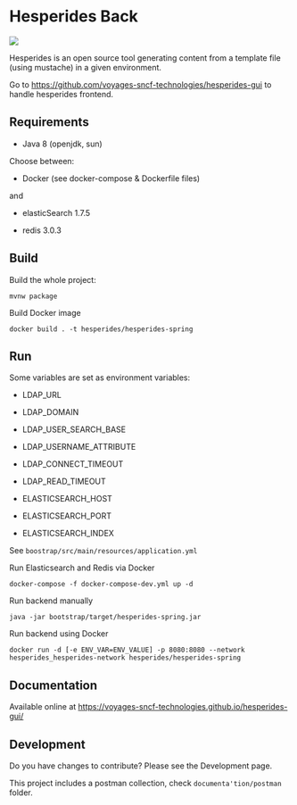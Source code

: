 # Hesperides Back

[![](https://travis-ci.org/voyages-sncf-technologies/hesperides.svg?branch=feature/springboot)](https://travis-ci.org/voyages-sncf-technologies/hesperides)

Hesperides is an open source tool generating content from a template file (using mustache) in a given environment.

Go to https://github.com/voyages-sncf-technologies/hesperides-gui to handle hesperides frontend.

## Requirements

 * Java 8 (openjdk, sun)
 
 Choose between:

 * Docker (see docker-compose & Dockerfile files)

and

 * elasticSearch 1.7.5

 * redis 3.0.3

## Build

Build the whole project:
 
    mvnw package

Build Docker image

    docker build . -t hesperides/hesperides-spring

## Run

Some variables are set as environment variables:
* LDAP_URL
* LDAP_DOMAIN
* LDAP_USER_SEARCH_BASE
* LDAP_USERNAME_ATTRIBUTE
* LDAP_CONNECT_TIMEOUT
* LDAP_READ_TIMEOUT

* ELASTICSEARCH_HOST
* ELASTICSEARCH_PORT
* ELASTICSEARCH_INDEX

See `boostrap/src/main/resources/application.yml`

Run Elasticsearch and Redis via Docker

    docker-compose -f docker-compose-dev.yml up -d

Run backend manually

    java -jar bootstrap/target/hesperides-spring.jar
    
Run backend using Docker

    docker run -d [-e ENV_VAR=ENV_VALUE] -p 8080:8080 --network hesperides_hesperides-network hesperides/hesperides-spring

## Documentation

Available online at <https://voyages-sncf-technologies.github.io/hesperides-gui/>

## Development

Do you have changes to contribute? Please see the Development page.

This project includes a postman collection, check `documenta'tion/postman` folder.

